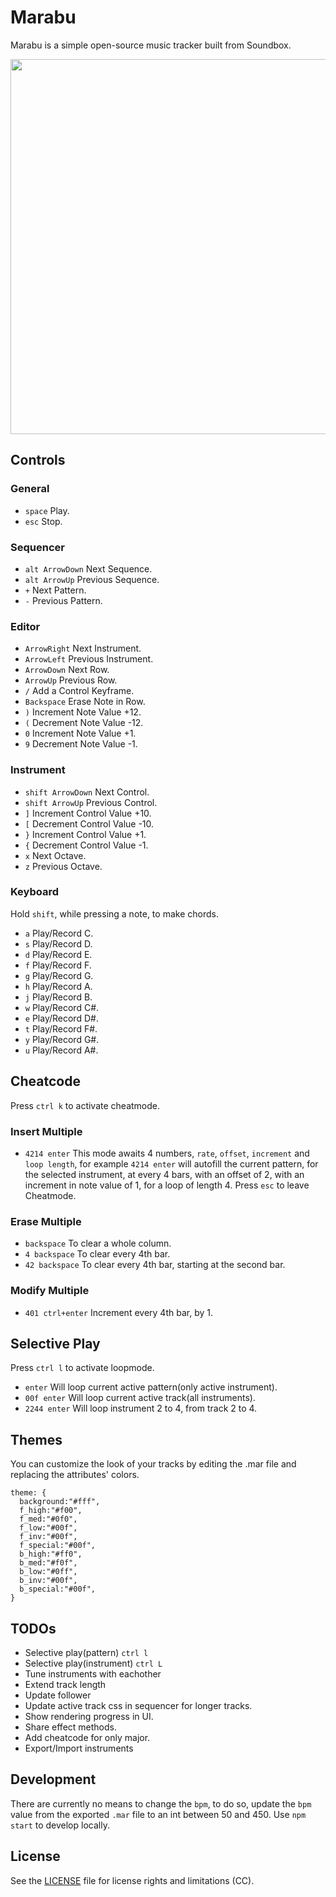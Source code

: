 # Marabu

Marabu is a simple open-source music tracker built from Soundbox.

<img src='https://raw.githubusercontent.com/hundredrabbits/Marabu/master/PREVIEW.jpg' width="600"/>

## Controls

### General

- `space` Play.
- `esc` Stop.

### Sequencer

- `alt ArrowDown` Next Sequence.
- `alt ArrowUp` Previous Sequence.
- `+` Next Pattern.
- `-` Previous Pattern.

### Editor

- `ArrowRight` Next Instrument.
- `ArrowLeft` Previous Instrument.
- `ArrowDown` Next Row.
- `ArrowUp` Previous Row.
- `/` Add a Control Keyframe.
- `Backspace` Erase Note in Row.
- `)` Increment Note Value +12.
- `(` Decrement Note Value -12.
- `0` Increment Note Value +1.
- `9` Decrement Note Value -1.

### Instrument

- `shift ArrowDown` Next Control.
- `shift ArrowUp` Previous Control.
- `]` Increment Control Value +10.
- `[` Decrement Control Value -10.
- `}` Increment Control Value +1.
- `{` Decrement Control Value -1.
- `x` Next Octave.
- `z` Previous Octave.

### Keyboard

Hold `shift`, while pressing a note, to make chords.

- `a` Play/Record C.
- `s` Play/Record D.
- `d` Play/Record E.
- `f` Play/Record F.
- `g` Play/Record G.
- `h` Play/Record A.
- `j` Play/Record B.
- `w` Play/Record C#.
- `e` Play/Record D#.
- `t` Play/Record F#.
- `y` Play/Record G#.
- `u` Play/Record A#.

## Cheatcode

Press `ctrl k` to activate cheatmode. 

### Insert Multiple

- `4214 enter` This mode awaits 4 numbers, `rate`, `offset`, `increment` and `loop length`, for example `4214 enter` will autofill the current pattern, for the selected instrument, at every 4 bars, with an offset of 2, with an increment in note value of 1, for a loop of length 4. Press `esc` to leave Cheatmode.

### Erase Multiple

- `backspace` To clear a whole column.
- `4 backspace` To clear every 4th bar.
- `42 backspace` To clear every 4th bar, starting at the second bar.

### Modify Multiple

- `401 ctrl+enter` Increment every 4th bar, by 1.

## Selective Play

Press `ctrl l` to activate loopmode. 

- `enter` Will loop current active pattern(only active instrument).
- `00f enter` Will loop current active track(all instruments).
- `2244 enter` Will loop instrument 2 to 4, from track 2 to 4.

## Themes

You can customize the look of your tracks by editing the .mar file and replacing the attributes' colors.

```
theme: { 
  background:"#fff", 
  f_high:"#f00", 
  f_med:"#0f0", 
  f_low:"#00f", 
  f_inv:"#00f", 
  f_special:"#00f", 
  b_high:"#ff0", 
  b_med:"#f0f",
  b_low:"#0ff",
  b_inv:"#00f", 
  b_special:"#00f", 
}
```

## TODOs

- Selective play(pattern) `ctrl l`
- Selective play(instrument) `ctrl L`
- Tune instruments with eachother
- Extend track length
- Update follower
- Update active track css in sequencer for longer tracks.
- Show rendering progress in UI.
- Share effect methods.
- Add cheatcode for only major.
- Export/Import instruments

## Development

There are currently no means to change the `bpm`, to do so, update the `bpm` value from the exported `.mar` file to an int between 50 and 450. Use `npm start` to develop locally.

## License

See the [LICENSE](LICENSE.md) file for license rights and limitations (CC).
